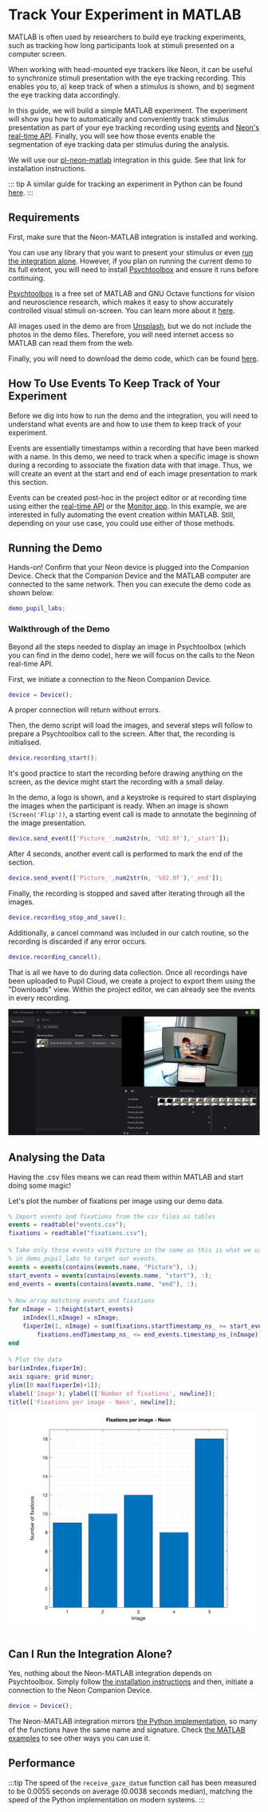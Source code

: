 # Track Your Experiment in MATLAB

MATLAB is often used by researchers to build eye tracking experiments, such as tracking how long participants look at stimuli presented on a computer screen.

When working with head-mounted eye trackers like Neon, it can be useful to synchronize stimuli presentation with the eye tracking recording. This enables you to, a) keep track of when a stimulus is shown, and b) segment the eye tracking data accordingly.

In this guide, we will build a simple MATLAB experiment. The experiment will show you how to automatically and conveniently track stimulus presentation as part of your eye tracking recording using [events](/data-collection/events/) and [Neon's real-time API](/real-time-api/tutorials/). Finally, you will see how those events enable the segmentation of eye tracking data per stimulus during the analysis.

We will use our [pl-neon-matlab](https://github.com/pupil-labs/pl-neon-matlab) integration in this guide. See that link for installation instructions.

::: tip
A similar guide for tracking an experiment in Python can be found [here](/real-time-api/track-your-experiment-progress-using-events/).
:::

## Requirements

First, make sure that the Neon-MATLAB integration is installed and working.

You can use any library that you want to present your stimulus or even [run the integration alone](#can-i-run-the-integration-alone?). However, if you plan on running the current demo to its full extent, you will need to install [Psychtoolbox](http://www.psychtoolbox.org/download.html) and ensure it runs before continuing.

[Psychtoolbox](http://www.psychtoolbox.org/) is a free set of MATLAB and GNU Octave functions for vision and neuroscience research, which makes it easy to show accurately controlled visual stimuli on-screen. You can learn more about it [here](http://www.psychtoolbox.org/).

All images used in the demo are from [Unsplash](https://unsplash.com/), but we do not include the photos in the demo files. Therefore, you will need internet access so MATLAB can read them from the web.

Finally, you will need to download the demo code, which can be found [here](https://github.com/pupil-labs/pl-neon-matlab/blob/main/matlab/examples/demo_pupil_labs.m).

## How To Use Events To Keep Track of Your Experiment

Before we dig into how to run the demo and the integration, you will need to understand what events are and how to use them to keep track of your experiment.

Events are essentially timestamps within a recording that have been marked with a name. In this demo, we need to track when a specific image is shown during a recording to associate the fixation data with that image. Thus, we will create an event at the start and end of each image presentation to mark this section.

Events can be created post-hoc in the project editor or at recording time using either the [real-time API](/real-time-api/tutorials/) or the [Monitor app](/data-collection/monitor-app/). In this example, we are interested in fully automating the event creation within MATLAB. Still, depending on your use case, you could use either of those methods.

## Running the Demo

Hands-on!
Confirm that your Neon device is plugged into the Companion Device.
Check that the Companion Device and the MATLAB computer are connected to the same network.
Then you can execute the demo code as shown below:

```matlab
demo_pupil_labs;
```

### Walkthrough of the Demo

Beyond all the steps needed to display an image in Psychtoolbox (which you can find in the demo code), here we will focus on the calls to the Neon real-time API.

First, we initiate a connection to the Neon Companion Device.

```matlab
device = Device();
```

A proper connection will return without errors.

Then, the demo script will load the images, and several steps will follow to prepare a Psychtoolbox call to the screen. After that, the recording is initialised.

```matlab
device.recording_start();
```

It's good practice to start the recording before drawing anything on the screen, as the device might start the recording with a small delay.

In the demo, a logo is shown, and a keystroke is required to start displaying the images when the participant is ready. When an image is shown `(Screen('Flip'))`, a starting event call is made to annotate the beginning of the image presentation.

```matlab
device.send_event(['Picture_',num2str(n, '%02.0f'),'_start']);
```

After 4 seconds, another event call is performed to mark the end of the section.

```matlab
device.send_event(['Picture_',num2str(n, '%02.0f'),'_end']);
```

Finally, the recording is stopped and saved after iterating through all the images.

```matlab
device.recording_stop_and_save();
```

Additionally, a cancel command was included in our catch routine, so the recording is discarded if any error occurs.

```matlab
device.recording_cancel();
```

That is all we have to do during data collection. Once all recordings have been uploaded to Pupil Cloud, we create a
project to export them using the "Downloads" view. Within the project editor, we can already see the events in every recording.

![Screenshot Pupil Cloud](./screenshot-matlab-neon-cloud.png)

## Analysing the Data

Having the .csv files means we can read them within MATLAB and start doing some magic!

Let's plot the number of fixations per image using our demo data.

```matlab
% Import events and fixations from the csv files as tables
events = readtable("events.csv");
fixations = readtable("fixations.csv");

% Take only those events with Picture in the name as this is what we used
% in demo_pupil_labs to target our events.
events = events(contains(events.name, "Picture"), :);
start_events = events(contains(events.name, "start"), :);
end_events = events(contains(events.name, "end"), :);

% New array matching events and fixations
for nImage = 1:height(start_events)
    imIndex(1,nImage) = nImage;
    fixperIm(1, nImage) = sum(fixations.startTimestamp_ns_ >= start_events.timestamp_ns_(nImage) &...
        fixations.endTimestamp_ns_ <= end_events.timestamp_ns_(nImage));
end

% Plot the data
bar(imIndex,fixperIm);
axis square; grid minor;
ylim([0 max(fixperIm)+1]);
xlabel('Image'); ylabel(['Number of fixations', newline]);
title(['Fixations per image - Neon', newline]);
```

![Barplot in Matlab](./barplot-matlab-neon-cloud.png)

## Can I Run the Integration Alone?

Yes, nothing about the Neon-MATLAB integration depends on Psychtoolbox. Simply follow [the installation instructions](https://github.com/pupil-labs/pl-neon-matlab) and then, initiate a connection to the Neon Companion Device.

```matlab
device = Device();
```

The Neon-MATLAB integration mirrors [the Python implementation](https://docs.pupil-labs.com/neon/real-time-api/tutorials/), so many of the functions have the same name and signature. Check [the MATLAB examples](https://github.com/pupil-labs/pl-neon-matlab/tree/main/matlab/examples) to see other ways you can use it.

## Performance

:::tip
The speed of the `receive_gaze_datum` function call has been measured to be 0.0055 seconds on average (0.0038 seconds median), matching the speed of the Python implementation on modern systems.
:::
